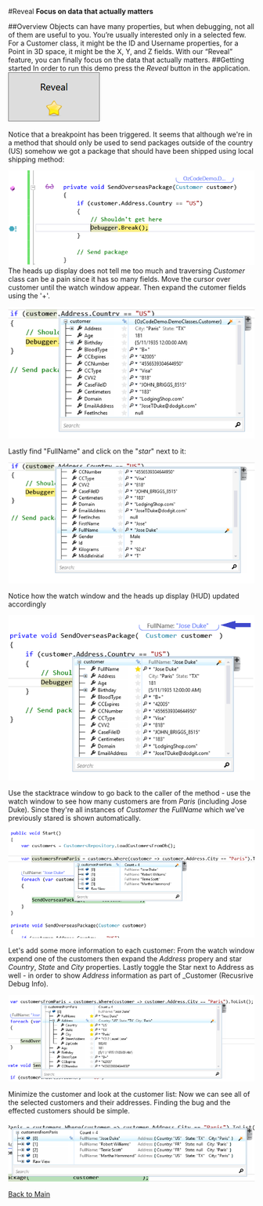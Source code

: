 ﻿#Reveal
**Focus on data that actually matters**   

##Overview
Objects can have many properties, but when debugging, not all of them are useful to you. You’re usually interested only in a selected few. For a Customer class, it might be the ID and Username properties, for a Point in 3D space, it might be the X, Y, and Z fields. With our “Reveal” feature, you can finally focus on the data that actually matters. 
##Getting started 
In order to run this demo press the _Reveal_ button in the application.  
![Reveal button](Resources/RevealButton.PNG)  

Notice that a breakpoint has been triggered. 
It seems that although we're in a method that should only be used to send packages outside of the country (US) somehow we got a package that should have been shipped using local shipping method:  

![Debug break](Resources/DebuggerBreak.png)  
The heads up display does not tell me too much and traversing _Customer_ class can be a pain since it has so many fields. 
Move the cursor over customer until the watch window appear. Then expand the cutomer fields using the '+'. 

![RevealCustomerName](Resources/WatchWindow1.png) 

Lastly find "FullName" and click on the "*star*" next to it:   

![RevealCustomerName](Resources/WatchWindow2.png) 

Notice how the watch window and the  heads up display (HUD) updated accordingly

![RevealCustomerName](Resources/RevealFullName.png)
  
Use the stacktrace window to go back to the caller of the method - use the watch window to see how many customers are from *Paris* (including Jose Duke).
Since they're all instances of _Customer_ the _FullName_ which we've previously stared is shown automatically.

![Customers from Paris](Resources/customersFromParis.png) 

Let's add some more information to each customer: From the watch window expend one of the customers then expand the _Address_ propery and star _Country_, _State_ and _City_ properties.
Lastly toggle the Star next to Address as well - in order to show _Address_ information as part of _Customer (Recusrive Debug Info).

![Add address info](Resources/cutomersWithAddresses.png)

Minimize the customer and look at the customer list: Now we can see all of the selected customers and their addresses. Finding the bug and the effected customers should be simple.

![Customers with addresses](Resources/RevealCustomersAndAddresses.png)

[Back to Main](../../README.md)